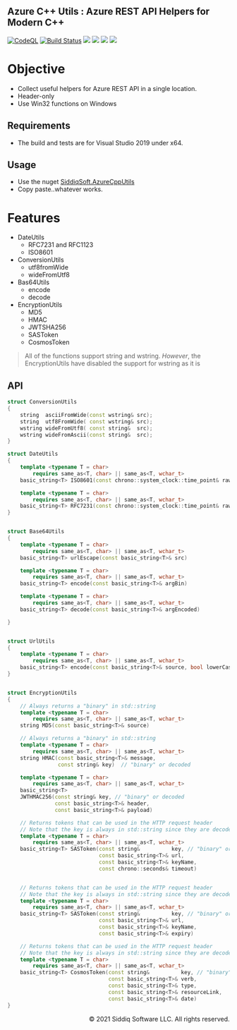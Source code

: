 Azure C++ Utils : Azure REST API Helpers for Modern C++
-------------------------------------------
<!-- badges -->
[![CodeQL](https://github.com/SiddiqSoft/azure-cpp-utils/actions/workflows/codeql-analysis.yml/badge.svg)](https://github.com/SiddiqSoft/azure-cpp-utils/actions/workflows/codeql-analysis.yml)
[![Build Status](https://dev.azure.com/siddiqsoft/siddiqsoft/_apis/build/status/SiddiqSoft.azure-cpp-utils?branchName=main)](https://dev.azure.com/siddiqsoft/siddiqsoft/_build/latest?definitionId=16&branchName=main)
![](https://img.shields.io/nuget/v/SiddiqSoft.AzureCppUtils)
![](https://img.shields.io/github/v/tag/SiddiqSoft/azure-cpp-utils)
![](https://img.shields.io/azure-devops/tests/siddiqsoft/siddiqsoft/16)
![](https://img.shields.io/azure-devops/coverage/siddiqsoft/siddiqsoft/16)
<!-- end badges -->

# Objective

- Collect useful helpers for Azure REST API in a single location.
- Header-only
- Use Win32 functions on Windows

## Requirements
- The build and tests are for Visual Studio 2019 under x64.

## Usage
- Use the nuget [SiddiqSoft.AzureCppUtils](https://www.nuget.org/packages/SiddiqSoft.AzureCppUtils/)
- Copy paste..whatever works.

# Features 

- DateUtils
  - RFC7231 and RFC1123
  - ISO8601
- ConversionUtils
  - utf8fromWide
  - wideFromUtf8
- Bas64Utils
  - encode
  - decode
- EncryptionUtils
  - MD5
  - HMAC
  - JWTSHA256
  - SASToken
  - CosmosToken  

> All of the functions support string and wstring.
> *However*, the EncryptionUtils have disabled the support for wstring as it is 

## API


```cpp
struct ConversionUtils
{
    string  asciiFromWide(const wstring& src);
    string  utf8FromWide( const wstring& src);
    wstring wideFromUtf8( const string&  src);
    wstring wideFromAscii(const string&  src);
}

struct DateUtils
{
    template <typename T = char>
        requires same_as<T, char> || same_as<T, wchar_t>
    basic_string<T> ISO8601(const chrono::system_clock::time_point& rawtp = chrono::system_clock::now())

    template <typename T = char>
        requires same_as<T, char> || same_as<T, wchar_t>
    basic_string<T> RFC7231(const chrono::system_clock::time_point& rawtp = chrono::system_clock::now())
}


struct Base64Utils
{
    template <typename T = char>
        requires same_as<T, char> || same_as<T, wchar_t>
    basic_string<T> urlEscape(const basic_string<T>& src)

    template <typename T = char>
        requires same_as<T, char> || same_as<T, wchar_t>
    basic_string<T> encode(const basic_string<T>& argBin)

    template <typename T = char>
        requires same_as<T, char> || same_as<T, wchar_t>
    basic_string<T> decode(const basic_string<T>& argEncoded)

}


struct UrlUtils
{
    template <typename T = char>
        requires same_as<T, char> || same_as<T, wchar_t>
    basic_string<T> encode(const basic_string<T>& source, bool lowerCase = false)
}


struct EncryptionUtils
{
    // Always returns a "binary" in std::string
    template <typename T = char>
        requires same_as<T, char> || same_as<T, wchar_t>
    string MD5(const basic_string<T>& source)

    // Always returns a "binary" in std::string
    template <typename T = char>
        requires same_as<T, char> || same_as<T, wchar_t>
    string HMAC(const basic_string<T>& message,
                const string& key)  // "binary" or decoded

    template <typename T = char>
        requires same_as<T, char> || same_as<T, wchar_t>
    basic_string<T>
    JWTHMAC256(const string& key, // "binary" or decoded
               const basic_string<T>& header,
               const basic_string<T>& payload)

    // Returns tokens that can be used in the HTTP request header
    // Note that the key is always in std::string since they are decoded from base64 values from the Azure portal.
    template <typename T = char>
        requires same_as<T, char> || same_as<T, wchar_t>
    basic_string<T> SASToken(const string&          key, // "binary" or decoded
                             const basic_string<T>& url,
                             const basic_string<T>& keyName,
                             const chrono::seconds& timeout)


    // Returns tokens that can be used in the HTTP request header
    // Note that the key is always in std::string since they are decoded from base64 values from the Azure portal.
    template <typename T = char>
        requires same_as<T, char> || same_as<T, wchar_t>
    basic_string<T> SASToken(const string&          key, // "binary" or decoded
                             const basic_string<T>& url,
                             const basic_string<T>& keyName,
                             const basic_string<T>& expiry)

    // Returns tokens that can be used in the HTTP request header
    // Note that the key is always in std::string since they are decoded from base64 values from the Azure portal.
    template <typename T = char>
        requires same_as<T, char> || same_as<T, wchar_t>
    basic_string<T> CosmosToken(const string&          key, // "binary" or decoded
                                const basic_string<T>& verb,
                                const basic_string<T>& type,
                                const basic_string<T>& resourceLink,
                                const basic_string<T>& date)
}

```


<p align="right">
&copy; 2021 Siddiq Software LLC. All rights reserved.
</p>
